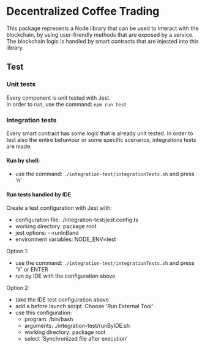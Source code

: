 # Decentralized Coffee Trading 

This package represents a Node library that can be used to interact with the blockchain, by using user-friendly methods that are exposed by a service.  
The blockchain logic is handled by smart contracts that are injected into this library.

## Test

### Unit tests
Every component is unit tested with Jest.  
In order to run, use the command: ```npm run test```

### Integration tests
Every smart contract has some logic that is already unit tested. In order to test also the entire behaviour or some specific scenarios, integrations tests are made.  
#### Run by shell:
- use the command: ```./integration-test/integrationTests.sh``` and press 'n'

#### Run tests handled by IDE
Create a test configuration with Jest with:
- configuration file: ./integration-test/jest.config.ts
- working directory: package root
- jest options: --runInBand
- environment variables: NODE_ENV=test  
  
Option 1: 
- use the command: ```./integration-test/integrationTests.sh``` and press 'Y' or ENTER
- run by IDE with the configuration above

Option 2:
- take the IDE test configuration above
- add a before launch script. Choose 'Run External Tool'
- use this configuration: 
  - program: /bin/bash
  - arguments: ./integration-test/runByIDE.sh
  - working directory: package root
  - select 'Synchronized file after execution' 

